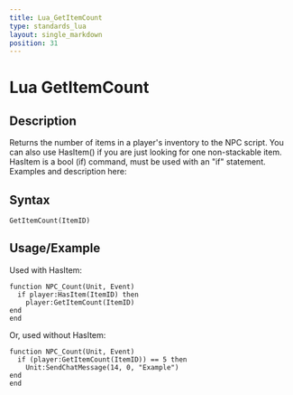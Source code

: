 ```yaml
---
title: Lua_GetItemCount
type: standards_lua
layout: single_markdown
position: 31
---
```


# Lua GetItemCount

## Description

Returns the number of items in a player's inventory to the NPC script. You can also use HasItem() if you are just looking for one non-stackable item. HasItem is a bool (if) command, must be used with an "if" statement. Examples and description here:

## Syntax

```
GetItemCount(ItemID)
```

## Usage/Example

Used with HasItem:

```
function NPC_Count(Unit, Event)
  if player:HasItem(ItemID) then
    player:GetItemCount(ItemID)
end
end
```

Or, used without HasItem:

```
function NPC_Count(Unit, Event)
  if (player:GetItemCount(ItemID)) == 5 then
    Unit:SendChatMessage(14, 0, "Example")
end
end
```